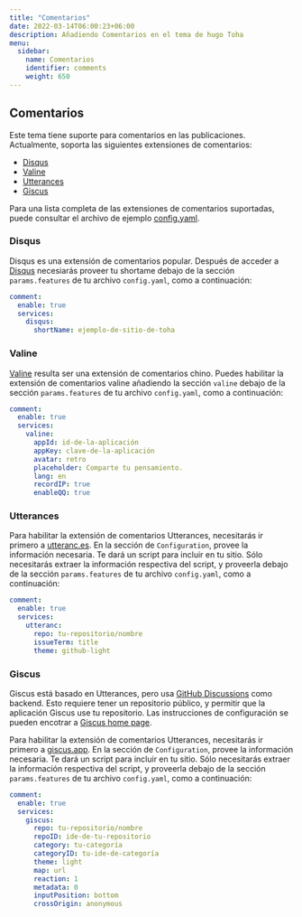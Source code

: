 ```yaml
---
title: "Comentarios"
date: 2022-03-14T06:00:23+06:00
description: Añadiendo Comentarios en el tema de hugo Toha
menu:
  sidebar:
    name: Comentarios
    identifier: comments
    weight: 650
---
```

## Comentarios

Este tema tiene suporte para comentarios en las publicaciones. Actualmente, soporta las siguientes extensiones de comentarios:

- [Disqus](https://disqus.com/)
- [Valine](https://valine.js.org/)
- [Utterances](https://utteranc.es/)
- [Giscus](https://giscus.app/)

Para una lista completa de las extensiones de comentarios suportadas, puede consultar el archivo de ejemplo [config.yaml](https://github.com/hugo-toha/hugo-toha.github.io/blob/main/config.yaml).

### Disqus

Disqus es una extensión de comentarios popular. Después de acceder a [Disqus](https://disqus.com/) necesiarás proveer tu shortame debajo de la sección `params.features` de tu archivo `config.yaml`, como a continuación:

```yaml
comment:
  enable: true
  services:
    disqus:
      shortName: ejemplo-de-sitio-de-toha
```

### Valine

[Valine](https://valine.js.org/) resulta ser una extensión de comentarios chino. Puedes habilitar la extensión de comentarios valine añadiendo la sección `valine` debajo de la sección `params.features` de tu archivo `config.yaml`, como a continuación: 

```yaml
comment:
  enable: true
  services:
    valine:
      appId: id-de-la-aplicación
      appKey: clave-de-la-aplicación
      avatar: retro
      placeholder: Comparte tu pensamiento.
      lang: en
      recordIP: true
      enableQQ: true
```

### Utterances

Para habilitar la extensión de comentarios Utterances, necesitarás ir primero a [utteranc.es](https://utteranc.es/). En la sección de `Configuration`, provee la información necesaria. Te dará un script para incluir en tu sitio. Sólo necesitarás extraer la información respectiva del script, y proveerla debajo de la sección `params.features` de tu archivo `config.yaml`, como a continuación: 

```yaml
comment:
  enable: true
  services:
    utteranc:
      repo: tu-repositorio/nombre
      issueTerm: title
      theme: github-light
```

### Giscus

Giscus está basado en Utterances, pero usa [GitHub Discussions](https://docs.github.com/en/discussions) como backend. Esto requiere tener un repositorio público, y permitir que la aplicación Giscus use tu repositorio. Las instrucciones de configuración se pueden encotrar a [Giscus home page](https://giscus.app/).

Para habilitar la extensión de comentarios Utterances, necesitarás ir primero a [giscus.app](https://giscus.app/). En la sección de `Configuration`, provee la información necesaria. Te dará un script para incluir en tu sitio. Sólo necesitarás extraer la información respectiva del script, y proveerla debajo de la sección `params.features` de tu archivo `config.yaml`, como a continuación: 

```yaml
comment:
  enable: true
  services:
    giscus:
      repo: tu-repositorio/nombre
      repoID: ide-de-tu-repositorio
      category: tu-categoría
      categoryID: tu-ide-de-categoría
      theme: light
      map: url
      reaction: 1
      metadata: 0
      inputPosition: bottom
      crossOrigin: anonymous
```
